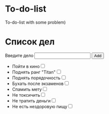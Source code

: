 # To-do-list
To-do-list with some problem)

<!DOCTYPE html>
<html>
<head>
	<meta charset="utf-8">
	<meta name="viewport" content="width=device-width, initial-scale=1">
	
</head>
<body>
	<div>
		<h1>Список дел</h1>
		<form action="" method="get">
			<label for="input">Введите дело </label>
			<input type="text" name="case" id="case" required>
			<button type="submit">Add</button>
			<ul>
				<li>Пойти в кино<input type="checkbox"></li>
				<li>Поднять ранг "Titan"<input type="checkbox"></li>
				<li>Поднять порядочность<input type="checkbox"></li>
				<li>Бухать после экзаменов<input type="checkbox"></li>
				<li>Спамить мету<input type="checkbox"></li>
				<li>Не токсичить<input type="checkbox"></li>
				<li>Не тратить деньги<input type="checkbox"></li>
				<li>Не есть нездоровую пищу<input type="checkbox"></li>
			</ul>
		</form>
	</div>
</body>
